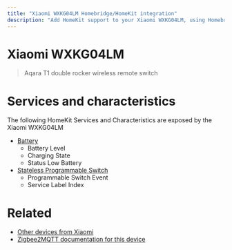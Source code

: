```yaml
---
title: "Xiaomi WXKG04LM Homebridge/HomeKit integration"
description: "Add HomeKit support to your Xiaomi WXKG04LM, using Homebridge, Zigbee2MQTT and homebridge-z2m."
---
```

<!---
This file has been GENERATED using src/docgen/docgen.ts
DO NOT EDIT THIS FILE MANUALLY!
-->
# Xiaomi WXKG04LM
> Aqara T1 double rocker wireless remote switch


# Services and characteristics
The following HomeKit Services and Characteristics are exposed by
the Xiaomi WXKG04LM

* [Battery](../../battery.md)
  * Battery Level
  * Charging State
  * Status Low Battery
* [Stateless Programmable Switch](../../action.md)
  * Programmable Switch Event
  * Service Label Index


# Related
* [Other devices from Xiaomi](../index.md#xiaomi)
* [Zigbee2MQTT documentation for this device](https://www.zigbee2mqtt.io/devices/WXKG04LM.html)